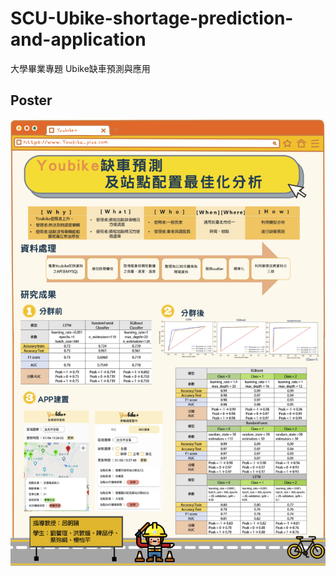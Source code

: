 # SCU-Ubike-shortage-prediction-and-application
大學畢業專題 Ubike缺車預測與應用
## Poster
![img](https://github.com/hi-im67xuanOuO/SCU_Ubike-shortage-prediction-and-application/blob/main/Poster.png)
